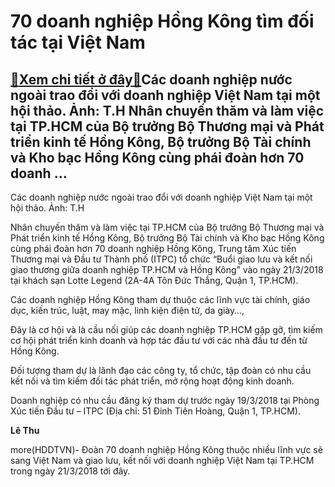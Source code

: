70 doanh nghiệp Hồng Kông tìm đối tác tại Việt Nam
==================================================

[:gift:Xem chi tiết ở đây:gift:](https://hddtvn.com/70-doanh-nghiep-hong-kong-tim-doi-tac-tai-viet-nam/)Các doanh nghiệp nước ngoài trao đổi với doanh nghiệp Việt Nam tại một hội thảo. Ảnh: T.H Nhân chuyến thăm và làm việc tại TP.HCM của Bộ trưởng Bộ Thương mại và Phát triển kinh tế Hồng Kông, Bộ trưởng Bộ Tài chính và Kho bạc Hồng Kông cùng phái đoàn hơn 70 doanh …
------------------------------------------------------------------------------------------------------------------------------------------------------------------------------------------------------------------------------------------------------------------------







 






 Các doanh nghiệp nước ngoài trao đổi với doanh nghiệp Việt Nam tại một hội thảo. Ảnh: T.H 


Nhân chuyến thăm và làm việc tại TP.HCM của Bộ trưởng Bộ Thương mại và Phát triển kinh tế Hồng Kông, Bộ trưởng Bộ Tài chính và Kho bạc Hồng Kông cùng phái đoàn hơn 70 doanh nghiệp Hồng Kông, Trung tâm Xúc tiến Thương mại và Đầu tư Thành phố (ITPC) tổ chức “Buổi giao lưu và kết nối giao thương giữa doanh nghiệp TP.HCM và Hồng Kông” vào ngày 21/3/2018 tại khách sạn Lotte Legend (2A-4A Tôn Đức Thắng, Quận 1, TP.HCM). 


 Các doanh nghiệp Hồng Kông tham dự thuộc các lĩnh vực tài chính, giáo dục, kiến trúc, luật, may mặc, linh kiện điện tử, da giày…, 


 Đây là cơ hội và là cầu nối giúp các doanh nghiệp TP.HCM gặp gỡ, tìm kiếm cơ hội phát triển kinh doanh và hợp tác đầu tư với các nhà đầu tư đến từ Hồng Kông.


 Đối tượng tham dự là lãnh đạo các công ty, tổ chức, tập đoàn có nhu cầu kết nối và tìm kiếm đối tác phát triển, mở rộng hoạt động kinh doanh. 


 Doanh nghiệp có nhu cầu đăng ký tham dự trước ngày 19/3/2018 tại Phòng Xúc tiến Đầu tư – ITPC (Địa chỉ: 51 Đinh Tiên Hoàng, Quận 1, TP.HCM).






**Lê Thu**



more(HDDTVN)- Đoàn 70 doanh nghiệp Hồng Kông thuộc nhiều lĩnh vực sẽ sang Việt Nam và giao lưu, kết nối với doanh nghiệp Việt Nam tại TP.HCM trong ngày 21/3/2018 tới đây.

